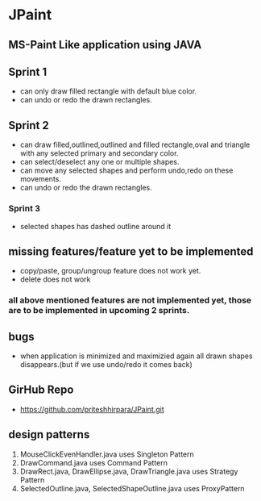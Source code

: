 # JPaint
## MS-Paint Like application using JAVA


## **Sprint 1**
- can only draw filled rectangle with default blue color.
- can undo or redo the drawn rectangles.

## **Sprint 2**
- can draw filled,outlined,outlined and filled rectangle,oval and triangle with any selected primary and secondary color.
- can select/deselect any one or multiple shapes.
- can move any selected shapes and perform undo,redo on these movements.
- can undo or redo the drawn rectangles.

### **Sprint 3**
- selected shapes has dashed outline around it

## **missing features/feature yet to be implemented**
- copy/paste, group/ungroup feature does not work yet.
- delete does not work

### all above mentioned features are not implemented yet, those are to be implemented in upcoming 2 sprints.

## bugs
- when application is minimized and maximizied again all drawn shapes disappears.(but if we use undo/redo it comes back)

## **GirHub Repo**
- https://github.com/priteshhirpara/JPaint.git

## **design patterns**
1. MouseClickEvenHandler.java uses Singleton Pattern
2. DrawCommand.java uses Command Pattern
3. DrawRect.java, DrawEllipse.java, DrawTriangle.java uses Strategy Pattern
4. SelectedOutline.java, SelectedShapeOutline.java uses ProxyPattern
